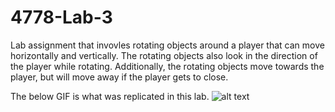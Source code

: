 # 4778-Lab-3
Lab assignment that invovles rotating objects around a player that can move horizontally and vertically. The rotating objects also look in the direction of the player while rotating. Additionally, the rotating objects move towards the player, but will move away if the player gets to close. 

The below GIF is what was replicated in this lab.
![alt text](1_1AlQPSZULf8L8FaVDsG8jw.gif)